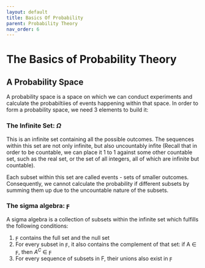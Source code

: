```yaml
---
layout: default
title: Basics Of Probability
parent: Probability Theory
nav_order: 6
---
```


# The Basics of Probability Theory
## A Probability Space

A probability space is a space on which we can conduct experiments and calculate the probabiltiies of events happening within that space. In order to form a probability space, we need 3 elements to build it:

### The Infinite Set: $\Omega$
This is an infinite set containing all the possible outcomes. The sequences within this set are not only infinite, but also uncountably infite (Recall that in order to be countable, we can place it 1 to 1 against some other countable set, such as the real set, or the set of all integers, all of which are infinite but countable).

Each subset within this set are called events - sets of smaller outcomes. Consequently, we cannot calculate the probability if different subsets by summing them up due to the uncountable nature of the subsets.

### The sigma algebra: $\digamma$
A sigma algebra is a collection of subsets within the infinite set which fulfills the following conditions:
1. $\digamma$ contains the full set and the null set
2. For every subset in $\digamma$, it also contains the complement of that set: if A $\in$ $\digamma$, then $A^C$ $\in$ $\digamma$
3. For every sequence of subsets in $\Digamma$, their unions also exist in $\digamma$
